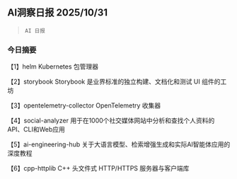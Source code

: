 ## AI洞察日报 2025/10/31

>  `AI 日报` 

### 今日摘要

【1】helm
Kubernetes 包管理器

【2】storybook
Storybook 是业界标准的独立构建、文档化和测试 UI 组件的工坊

【3】opentelemetry-collector
OpenTelemetry 收集器

【4】social-analyzer
用于在1000个社交媒体网站中分析和查找个人资料的API、CLI和Web应用

【5】ai-engineering-hub
关于大语言模型、检索增强生成和实际AI智能体应用的深度教程

【6】cpp-httplib
C++ 头文件式 HTTP/HTTPS 服务器与客户端库

